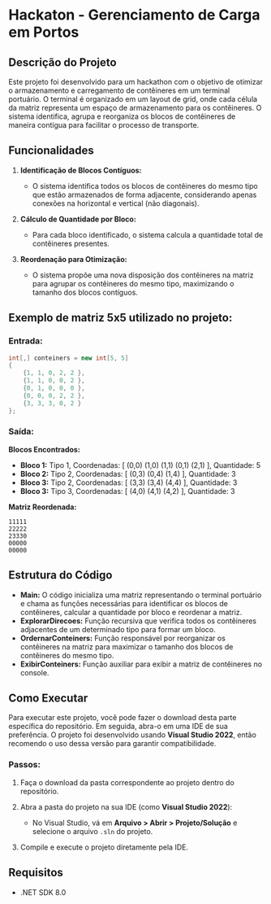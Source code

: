 # Hackaton - Gerenciamento de Carga em Portos

## Descrição do Projeto

Este projeto foi desenvolvido para um hackathon com o objetivo de otimizar o armazenamento e carregamento de contêineres em um terminal portuário. O terminal é organizado em um layout de grid, onde cada célula da matriz representa um espaço de armazenamento para os contêineres. O sistema identifica, agrupa e reorganiza os blocos de contêineres de maneira contígua para facilitar o processo de transporte.

## Funcionalidades

1. **Identificação de Blocos Contíguos:**
   - O sistema identifica todos os blocos de contêineres do mesmo tipo que estão armazenados de forma adjacente, considerando apenas conexões na horizontal e vertical (não diagonais).
   
2. **Cálculo de Quantidade por Bloco:**
   - Para cada bloco identificado, o sistema calcula a quantidade total de contêineres presentes.

3. **Reordenação para Otimização:**
   - O sistema propõe uma nova disposição dos contêineres na matriz para agrupar os contêineres do mesmo tipo, maximizando o tamanho dos blocos contíguos.

## Exemplo de matriz 5x5 utilizado no projeto:

### Entrada:
```csharp
int[,] conteiners = new int[5, 5]
{
    {1, 1, 0, 2, 2 },
    {1, 1, 0, 0, 2 },
    {0, 1, 0, 0, 0 },
    {0, 0, 0, 2, 2 },
    {3, 3, 3, 0, 2 }
};
```

### Saída:

**Blocos Encontrados:**

- **Bloco 1:** Tipo 1, Coordenadas: [ (0,0) (1,0) (1,1) (0,1) (2,1) ], Quantidade: 5
- **Bloco 2:** Tipo 2, Coordenadas: [ (0,3) (0,4) (1,4) ], Quantidade: 3
- **Bloco 3:** Tipo 2, Coordenadas: [ (3,3) (3,4) (4,4) ], Quantidade: 3
- **Bloco 3:** Tipo 3, Coordenadas: [ (4,0) (4,1) (4,2) ], Quantidade: 3

**Matriz Reordenada:**

```
11111
22222
23330
00000
00000
```

## Estrutura do Código

- **Main:** O código inicializa uma matriz representando o terminal portuário e chama as funções necessárias para identificar os blocos de contêineres, calcular a quantidade por bloco e reordenar a matriz.
- **ExplorarDirecoes:** Função recursiva que verifica todos os contêineres adjacentes de um determinado tipo para formar um bloco.
- **OrdernarConteiners:** Função responsável por reorganizar os contêineres na matriz para maximizar o tamanho dos blocos de contêineres do mesmo tipo.
- **ExibirConteiners:** Função auxiliar para exibir a matriz de contêineres no console.

## Como Executar

Para executar este projeto, você pode fazer o download desta parte específica do repositório. Em seguida, abra-o em uma IDE de sua preferência. O projeto foi desenvolvido usando **Visual Studio 2022**, então recomendo o uso dessa versão para garantir compatibilidade.

### Passos:

1. Faça o download da pasta correspondente ao projeto dentro do repositório.
   
2. Abra a pasta do projeto na sua IDE (como **Visual Studio 2022**):
   - No Visual Studio, vá em **Arquivo > Abrir > Projeto/Solução** e selecione o arquivo `.sln` do projeto.

3. Compile e execute o projeto diretamente pela IDE.

## Requisitos

- .NET SDK 8.0



